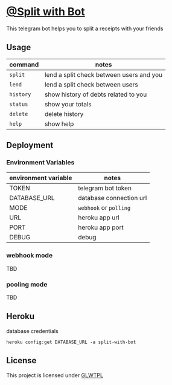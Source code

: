 # [@Split with Bot](https://t.me/split_with_bot)
This telegram bot helps you to split a receipts with your friends

## Usage
| command               | notes                                               |
|-----------------------|-----------------------------------------------------|
| `split`               | lend a split check between users and you            |
| `lend`                | lend a split check between users                    |
| `history`             | show history of debts related to you                |
| `status`              | show your totals                                    |
| `delete`              | delete history                                      |
| `help`                | show help                                           |

## Deployment
### Environment Variables
| environment variable  | notes                   |
|-----------------------|-------------------------|
| TOKEN                 | telegram bot token      |
| DATABASE_URL          | database connection url |
| MODE                  | `webhook` or `polling`  |
| URL                   | heroku app url          |
| PORT                  | heroku app port         |
| DEBUG                 | debug                   |

### webhook mode
TBD

### pooling mode
TBD

## Heroku
database credentials
```shell
heroku config:get DATABASE_URL -a split-with-bot
```

## License
This project is licensed under [GLWTPL](./LICENSE)
